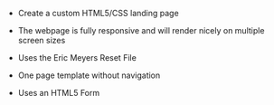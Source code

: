 * Create a custom HTML5/CSS landing page

* The webpage is fully responsive and will render nicely on multiple screen sizes

* Uses the Eric Meyers Reset File

* One page template without navigation

* Uses an HTML5 Form